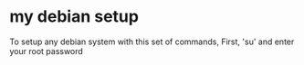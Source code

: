 # my debian setup

To setup any debian system with this set of commands, First,
'su'
and enter your root password
